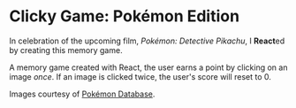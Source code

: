 # Clicky Game: Pokémon Edition

In celebration of the upcoming film, _Pokémon: Detective Pikachu_, I **React**ed by creating this memory game.

A memory game created with React, the user earns a point by clicking on an image _once_. If an image is clicked twice, the user's score will reset to 0.

Images courtesy of [Pokémon Database](https://pokemondb.net).